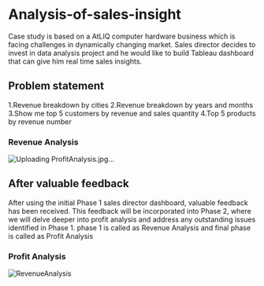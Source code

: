 # Analysis-of-sales-insight
Case study is based on a AtLIQ computer hardware business which is facing challenges in dynamically changing market. Sales director decides to invest in data analysis project and he would like to build Tableau dashboard that can give him real time sales insights.
## Problem statement 
1.Revenue breakdown by cities
2.Revenue breakdown by years and months
3.Show me top 5 customers by revenue and sales quantity
4.Top 5 products by revenue number
### Revenue Analysis
![Uploading ProfitAnalysis.jpg…]()
## After valuable feedback
After using the initial Phase 1 sales director dashboard, valuable feedback has been received. This feedback will be incorporated into Phase 2, where we will delve deeper into profit analysis and address any outstanding issues identified in Phase 1.
phase 1 is called as Revenue Analysis and final phase is called as Profit Analysis
### Profit Analysis
![RevenueAnalysis](https://github.com/Sowmia2002/Analysis-of-sales-insight/assets/87627736/fcbb7c3e-6c8a-448d-904d-3903cb0d1691)
